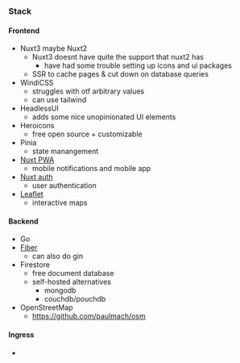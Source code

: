 

### Stack
#### Frontend
- Nuxt3 maybe Nuxt2
    - Nuxt3 doesnt have quite the support that nuxt2 has
        - have had some trouble setting up icons and ui packages
    - SSR to cache pages & cut down on database queries
- WindiCSS
    - struggles with otf arbitrary values
    - can use tailwind
- HeadlessUI
    - adds some nice unopinionated UI elements
- Heroicons
    - free open source + customizable
- Pinia
    - state manangement
- [Nuxt PWA](https://pwa.nuxtjs.org/)
    - mobile notifications and mobile app
- [Nuxt auth](https://auth.nuxtjs.org/)
    - user authentication
- [Leaflet](https://leafletjs.com/)
    - interactive maps

#### Backend
- Go
- [Fiber](https://gofiber.io/)
    - can also do gin
- Firestore
    - free document database
    - self-hosted alternatives
        - mongodb
        - couchdb/pouchdb
- OpenStreetMap
    - https://github.com/paulmach/osm

#### Ingress
- 